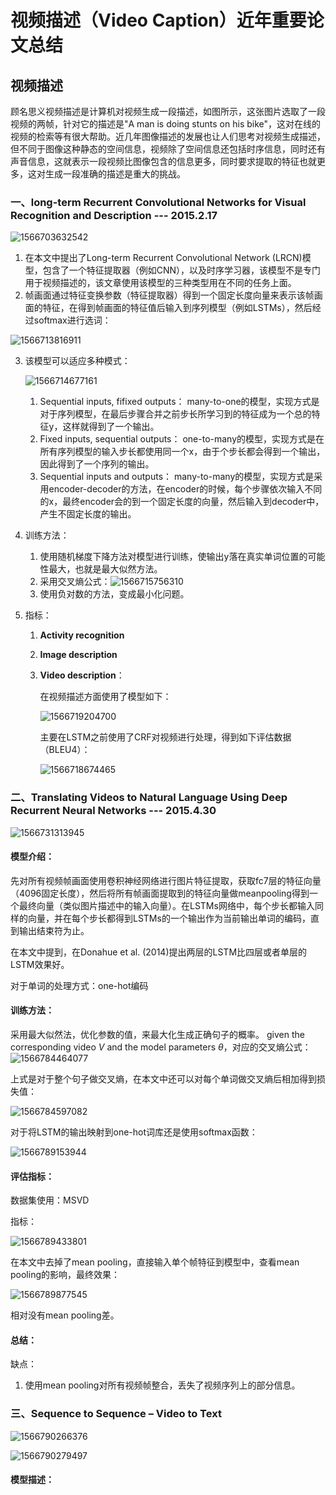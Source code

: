 # 视频描述（Video Caption）近年重要论文总结

## 视频描述

顾名思义视频描述是计算机对视频生成一段描述，如图所示，这张图片选取了一段视频的两帧，针对它的描述是"A man is doing stunts on his bike"，这对在线的视频的检索等有很大帮助。近几年图像描述的发展也让人们思考对视频生成描述，但不同于图像这种静态的空间信息，视频除了空间信息还包括时序信息，同时还有声音信息，这就表示一段视频比图像包含的信息更多，同时要求提取的特征也就更多，这对生成一段准确的描述是重大的挑战。

### 一、long-term Recurrent Convolutional Networks for Visual Recognition and Description --- 2015.2.17

![1566703632542](E:\notebook\DeepLearning\VideoCaption.assets\1566703632542.png)

1. 在本文中提出了Long-term Recurrent Convolutional Network (LRCN)模型，包含了一个特征提取器（例如CNN），以及时序学习器，该模型不是专门用于视频描述的，该文章使用该模型的三种类型用在不同的任务上面。
2. 帧画面通过特征变换参数（特征提取器）得到一个固定长度向量来表示该帧画面的特征，在得到帧画面的特征值后输入到序列模型（例如LSTMs），然后经过softmax进行选词：

![1566713816911](E:\notebook\DeepLearning\VideoCaption.assets\1566713816911.png)

3. 该模型可以适应多种模式：

   ![1566714677161](E:\notebook\DeepLearning\VideoCaption.assets\1566714677161.png)

   1. Sequential inputs, fifixed outputs： many-to-one的模型，实现方式是对于序列模型，在最后步骤合并之前步长所学习到的特征成为一个总的特征y，这样就得到了一个输出。
   2. Fixed inputs, sequential outputs： one-to-many的模型，实现方式是在所有序列模型的输入步长都使用同一个x，由于个步长都会得到一个输出，因此得到了一个序列的输出。
   3. Sequential inputs and outputs： many-to-many的模型，实现方式是采用encoder-decoder的方法，在encoder的时候，每个步骤依次输入不同的x，最终encoder会的到一个固定长度的向量，然后输入到decoder中，产生不固定长度的输出。

4. 训练方法：

   1. 使用随机梯度下降方法对模型进行训练，使输出y落在真实单词位置的可能性最大，也就是最大似然方法。
   2. 采用交叉熵公式：![1566715756310](E:\notebook\DeepLearning\VideoCaption.assets\1566715756310.png)
   3. 使用负对数的方法，变成最小化问题。

5. 指标：

   1. **Activity recognition**

   2. **Image description**

   3. **Video description**：

      在视频描述方面使用了模型如下：

      ![1566719204700](E:\notebook\DeepLearning\VideoCaption.assets\1566719204700.png)

      主要在LSTM之前使用了CRF对视频进行处理，得到如下评估数据（BLEU4）：

      ![1566718674465](E:\notebook\DeepLearning\VideoCaption.assets\1566718674465.png)

      

### 二、Translating Videos to Natural Language Using Deep Recurrent Neural Networks --- 2015.4.30

![1566731313945](E:\notebook\DeepLearning\VideoCaption.assets\1566731313945.png)

#### 模型介绍：

先对所有视频帧画面使用卷积神经网络进行图片特征提取，获取fc7层的特征向量（4096固定长度），然后将所有帧画面提取到的特征向量做meanpooling得到一个最终向量（类似图片描述中的输入向量）。在LSTMs网络中，每个步长都输入同样的向量，并在每个步长都得到LSTMs的一个输出作为当前输出单词的编码，直到输出结束符<EOS>为止。

在本文中提到，在Donahue et al. (2014)提出两层的LSTM比四层或者单层的LSTM效果好。

对于单词的处理方式：one-hot编码

#### 训练方法：

采用最大似然法，优化参数的值，来最大化生成正确句子的概率。 given the corresponding video *V* and the model parameters *θ*，对应的交叉熵公式：![1566784464077](E:\notebook\DeepLearning\VideoCaption.assets\1566784464077.png)

上式是对于整个句子做交叉熵，在本文中还可以对每个单词做交叉熵后相加得到损失值：

![1566784597082](E:\notebook\DeepLearning\VideoCaption.assets\1566784597082.png)

对于将LSTM的输出映射到one-hot词库还是使用softmax函数：

![1566789153944](E:\notebook\DeepLearning\VideoCaption.assets\1566789153944.png)

#### 评估指标：

数据集使用：MSVD

指标：

![1566789433801](E:\notebook\DeepLearning\VideoCaption.assets\1566789433801.png)

在本文中去掉了mean pooling，直接输入单个帧特征到模型中，查看mean pooling的影响，最终效果：

![1566789877545](E:\notebook\DeepLearning\VideoCaption.assets\1566789877545.png)

相对没有mean pooling差。

#### 总结：

缺点：

1. 使用mean pooling对所有视频帧整合，丢失了视频序列上的部分信息。



### 三、Sequence to Sequence – Video to Text

![1566790266376](E:\notebook\DeepLearning\VideoCaption.assets\1566790266376.png)

![1566790279497](E:\notebook\DeepLearning\VideoCaption.assets\1566790279497.png)

#### 模型描述：

